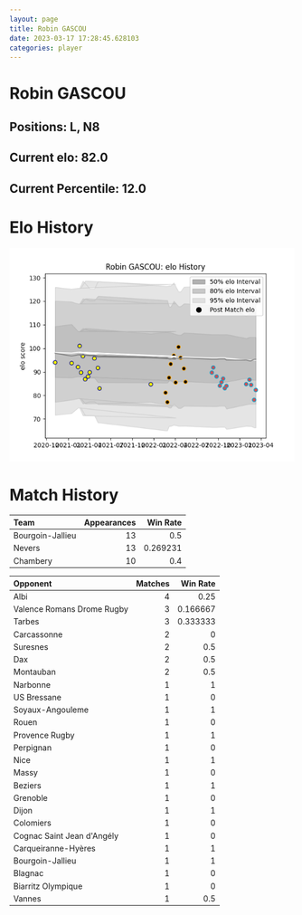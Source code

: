 ```yaml
---  
layout: page  
title: Robin GASCOU  
date: 2023-03-17 17:28:45.628103  
categories: player  
---
```

# Robin GASCOU

## Positions: L, N8

## Current elo: 82.0

## Current Percentile: 12.0

# Elo History


![elo history](history_RobinGASCOU.png)
# Match History


| Team             |   Appearances |   Win Rate |
|:-----------------|--------------:|-----------:|
| Bourgoin-Jallieu |            13 |   0.5      |
| Nevers           |            13 |   0.269231 |
| Chambery         |            10 |   0.4      |

| Opponent                   |   Matches |   Win Rate |
|:---------------------------|----------:|-----------:|
| Albi                       |         4 |   0.25     |
| Valence Romans Drome Rugby |         3 |   0.166667 |
| Tarbes                     |         3 |   0.333333 |
| Carcassonne                |         2 |   0        |
| Suresnes                   |         2 |   0.5      |
| Dax                        |         2 |   0.5      |
| Montauban                  |         2 |   0.5      |
| Narbonne                   |         1 |   1        |
| US Bressane                |         1 |   0        |
| Soyaux-Angouleme           |         1 |   1        |
| Rouen                      |         1 |   0        |
| Provence Rugby             |         1 |   1        |
| Perpignan                  |         1 |   0        |
| Nice                       |         1 |   1        |
| Massy                      |         1 |   0        |
| Beziers                    |         1 |   1        |
| Grenoble                   |         1 |   0        |
| Dijon                      |         1 |   1        |
| Colomiers                  |         1 |   0        |
| Cognac Saint Jean d'Angély |         1 |   0        |
| Carqueiranne-Hyères        |         1 |   1        |
| Bourgoin-Jallieu           |         1 |   1        |
| Blagnac                    |         1 |   0        |
| Biarritz Olympique         |         1 |   0        |
| Vannes                     |         1 |   0.5      |